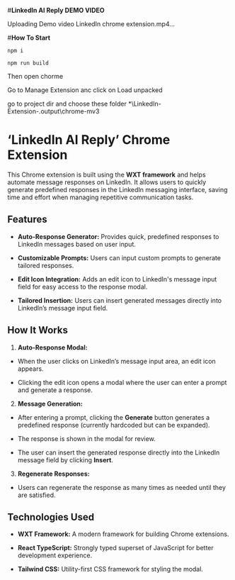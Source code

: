 #**LinkedIn AI Reply DEMO VIDEO**

Uploading Demo video LinkedIn chrome extension.mp4…

#**How To Start**

`npm i`

 `npm run build`

Then open chorme

Go to Manage Extension anc click on Load unpacked

go to project dir and choose these folder *\LinkedIn-Extension-\.output\chrome-mv3

  

# ‘LinkedIn AI Reply’ Chrome Extension

  

This Chrome extension is built using the **WXT framework** and helps automate message responses on LinkedIn. It allows users to quickly generate predefined responses in the LinkedIn messaging interface, saving time and effort when managing repetitive communication tasks.

  

## Features

  

-  **Auto-Response Generator:** Provides quick, predefined responses to LinkedIn messages based on user input.

-  **Customizable Prompts:** Users can input custom prompts to generate tailored responses.

-  **Edit Icon Integration:** Adds an edit icon to LinkedIn's message input field for easy access to the response modal.

-  **Tailored Insertion:** Users can insert generated messages directly into LinkedIn’s message input field.

  

## How It Works

  

1.  **Auto-Response Modal:**

- When the user clicks on LinkedIn’s message input area, an edit icon appears.

- Clicking the edit icon opens a modal where the user can enter a prompt and generate a response.

2.  **Message Generation:**

- After entering a prompt, clicking the **Generate** button generates a predefined response (currently hardcoded but can be expanded).

- The response is shown in the modal for review.

- The user can insert the generated response directly into the LinkedIn message field by clicking **Insert**.

  

3.  **Regenerate Responses:**

- Users can regenerate the response as many times as needed until they are satisfied.

  

## Technologies Used

  

-  **WXT Framework:** A modern framework for building Chrome extensions.

-  **React TypeScript:** Strongly typed superset of JavaScript for better development experience.

-  **Tailwind CSS:** Utility-first CSS framework for styling the modal.
